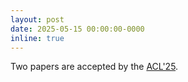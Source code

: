 ```yaml
---
layout: post
date: 2025-05-15 00:00:00-0000
inline: true
---
```


Two papers are accepted by the <a href="https://2025.aclweb.org/">ACL'25</a>.
